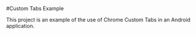 #Custom Tabs Example

This project is an example of the use of Chrome Custom Tabs in an Android application.